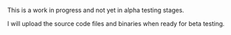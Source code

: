 This is a work in progress and not yet in alpha testing stages.

I will upload the source code files and binaries when ready for beta testing.